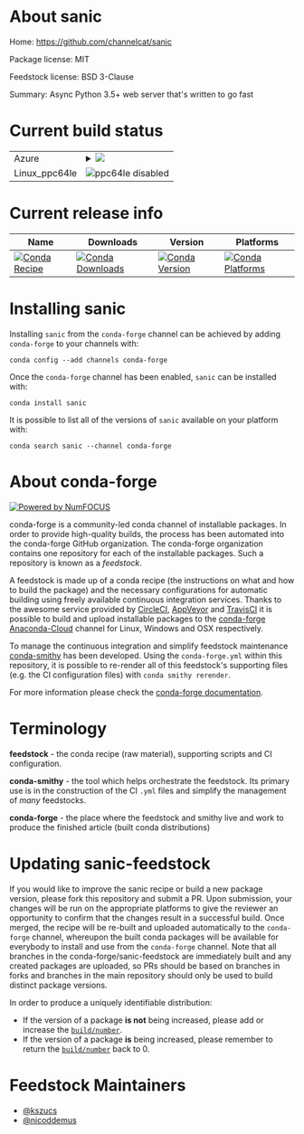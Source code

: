 About sanic
===========

Home: https://github.com/channelcat/sanic

Package license: MIT

Feedstock license: BSD 3-Clause

Summary: Async Python 3.5+ web server that's written to go fast



Current build status
====================


<table>
    
  <tr>
    <td>Azure</td>
    <td>
      <details>
        <summary>
          <a href="https://dev.azure.com/conda-forge/feedstock-builds/_build/latest?definitionId=1875&branchName=master">
            <img src="https://dev.azure.com/conda-forge/feedstock-builds/_apis/build/status/sanic-feedstock?branchName=master">
          </a>
        </summary>
        <table>
          <thead><tr><th>Variant</th><th>Status</th></tr></thead>
          <tbody><tr>
              <td>linux_python3.6</td>
              <td>
                <a href="https://dev.azure.com/conda-forge/feedstock-builds/_build/latest?definitionId=1875&branchName=master">
                  <img src="https://dev.azure.com/conda-forge/feedstock-builds/_apis/build/status/sanic-feedstock?branchName=master&jobName=linux&configuration=linux_python3.6" alt="variant">
                </a>
              </td>
            </tr><tr>
              <td>linux_python3.7</td>
              <td>
                <a href="https://dev.azure.com/conda-forge/feedstock-builds/_build/latest?definitionId=1875&branchName=master">
                  <img src="https://dev.azure.com/conda-forge/feedstock-builds/_apis/build/status/sanic-feedstock?branchName=master&jobName=linux&configuration=linux_python3.7" alt="variant">
                </a>
              </td>
            </tr><tr>
              <td>linux_python3.8</td>
              <td>
                <a href="https://dev.azure.com/conda-forge/feedstock-builds/_build/latest?definitionId=1875&branchName=master">
                  <img src="https://dev.azure.com/conda-forge/feedstock-builds/_apis/build/status/sanic-feedstock?branchName=master&jobName=linux&configuration=linux_python3.8" alt="variant">
                </a>
              </td>
            </tr><tr>
              <td>osx_python3.6</td>
              <td>
                <a href="https://dev.azure.com/conda-forge/feedstock-builds/_build/latest?definitionId=1875&branchName=master">
                  <img src="https://dev.azure.com/conda-forge/feedstock-builds/_apis/build/status/sanic-feedstock?branchName=master&jobName=osx&configuration=osx_python3.6" alt="variant">
                </a>
              </td>
            </tr><tr>
              <td>osx_python3.7</td>
              <td>
                <a href="https://dev.azure.com/conda-forge/feedstock-builds/_build/latest?definitionId=1875&branchName=master">
                  <img src="https://dev.azure.com/conda-forge/feedstock-builds/_apis/build/status/sanic-feedstock?branchName=master&jobName=osx&configuration=osx_python3.7" alt="variant">
                </a>
              </td>
            </tr><tr>
              <td>osx_python3.8</td>
              <td>
                <a href="https://dev.azure.com/conda-forge/feedstock-builds/_build/latest?definitionId=1875&branchName=master">
                  <img src="https://dev.azure.com/conda-forge/feedstock-builds/_apis/build/status/sanic-feedstock?branchName=master&jobName=osx&configuration=osx_python3.8" alt="variant">
                </a>
              </td>
            </tr><tr>
              <td>win_python3.6</td>
              <td>
                <a href="https://dev.azure.com/conda-forge/feedstock-builds/_build/latest?definitionId=1875&branchName=master">
                  <img src="https://dev.azure.com/conda-forge/feedstock-builds/_apis/build/status/sanic-feedstock?branchName=master&jobName=win&configuration=win_python3.6" alt="variant">
                </a>
              </td>
            </tr><tr>
              <td>win_python3.7</td>
              <td>
                <a href="https://dev.azure.com/conda-forge/feedstock-builds/_build/latest?definitionId=1875&branchName=master">
                  <img src="https://dev.azure.com/conda-forge/feedstock-builds/_apis/build/status/sanic-feedstock?branchName=master&jobName=win&configuration=win_python3.7" alt="variant">
                </a>
              </td>
            </tr><tr>
              <td>win_python3.8</td>
              <td>
                <a href="https://dev.azure.com/conda-forge/feedstock-builds/_build/latest?definitionId=1875&branchName=master">
                  <img src="https://dev.azure.com/conda-forge/feedstock-builds/_apis/build/status/sanic-feedstock?branchName=master&jobName=win&configuration=win_python3.8" alt="variant">
                </a>
              </td>
            </tr>
          </tbody>
        </table>
      </details>
    </td>
  </tr>
  <tr>
    <td>Linux_ppc64le</td>
    <td>
      <img src="https://img.shields.io/badge/ppc64le-disabled-lightgrey.svg" alt="ppc64le disabled">
    </td>
  </tr>
</table>

Current release info
====================

| Name | Downloads | Version | Platforms |
| --- | --- | --- | --- |
| [![Conda Recipe](https://img.shields.io/badge/recipe-sanic-green.svg)](https://anaconda.org/conda-forge/sanic) | [![Conda Downloads](https://img.shields.io/conda/dn/conda-forge/sanic.svg)](https://anaconda.org/conda-forge/sanic) | [![Conda Version](https://img.shields.io/conda/vn/conda-forge/sanic.svg)](https://anaconda.org/conda-forge/sanic) | [![Conda Platforms](https://img.shields.io/conda/pn/conda-forge/sanic.svg)](https://anaconda.org/conda-forge/sanic) |

Installing sanic
================

Installing `sanic` from the `conda-forge` channel can be achieved by adding `conda-forge` to your channels with:

```
conda config --add channels conda-forge
```

Once the `conda-forge` channel has been enabled, `sanic` can be installed with:

```
conda install sanic
```

It is possible to list all of the versions of `sanic` available on your platform with:

```
conda search sanic --channel conda-forge
```


About conda-forge
=================

[![Powered by NumFOCUS](https://img.shields.io/badge/powered%20by-NumFOCUS-orange.svg?style=flat&colorA=E1523D&colorB=007D8A)](http://numfocus.org)

conda-forge is a community-led conda channel of installable packages.
In order to provide high-quality builds, the process has been automated into the
conda-forge GitHub organization. The conda-forge organization contains one repository
for each of the installable packages. Such a repository is known as a *feedstock*.

A feedstock is made up of a conda recipe (the instructions on what and how to build
the package) and the necessary configurations for automatic building using freely
available continuous integration services. Thanks to the awesome service provided by
[CircleCI](https://circleci.com/), [AppVeyor](https://www.appveyor.com/)
and [TravisCI](https://travis-ci.com/) it is possible to build and upload installable
packages to the [conda-forge](https://anaconda.org/conda-forge)
[Anaconda-Cloud](https://anaconda.org/) channel for Linux, Windows and OSX respectively.

To manage the continuous integration and simplify feedstock maintenance
[conda-smithy](https://github.com/conda-forge/conda-smithy) has been developed.
Using the ``conda-forge.yml`` within this repository, it is possible to re-render all of
this feedstock's supporting files (e.g. the CI configuration files) with ``conda smithy rerender``.

For more information please check the [conda-forge documentation](https://conda-forge.org/docs/).

Terminology
===========

**feedstock** - the conda recipe (raw material), supporting scripts and CI configuration.

**conda-smithy** - the tool which helps orchestrate the feedstock.
                   Its primary use is in the construction of the CI ``.yml`` files
                   and simplify the management of *many* feedstocks.

**conda-forge** - the place where the feedstock and smithy live and work to
                  produce the finished article (built conda distributions)


Updating sanic-feedstock
========================

If you would like to improve the sanic recipe or build a new
package version, please fork this repository and submit a PR. Upon submission,
your changes will be run on the appropriate platforms to give the reviewer an
opportunity to confirm that the changes result in a successful build. Once
merged, the recipe will be re-built and uploaded automatically to the
`conda-forge` channel, whereupon the built conda packages will be available for
everybody to install and use from the `conda-forge` channel.
Note that all branches in the conda-forge/sanic-feedstock are
immediately built and any created packages are uploaded, so PRs should be based
on branches in forks and branches in the main repository should only be used to
build distinct package versions.

In order to produce a uniquely identifiable distribution:
 * If the version of a package **is not** being increased, please add or increase
   the [``build/number``](https://conda.io/docs/user-guide/tasks/build-packages/define-metadata.html#build-number-and-string).
 * If the version of a package **is** being increased, please remember to return
   the [``build/number``](https://conda.io/docs/user-guide/tasks/build-packages/define-metadata.html#build-number-and-string)
   back to 0.

Feedstock Maintainers
=====================

* [@kszucs](https://github.com/kszucs/)
* [@nicoddemus](https://github.com/nicoddemus/)

